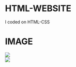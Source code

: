 # HTML-WEBSITE
I coded on HTML-CSS </br>

# IMAGE
<img src="https://i.hizliresim.com/F4LOoK.gif"/> </br>
<img src="https://i.hizliresim.com/UvtqWu.gif"/> </br>
